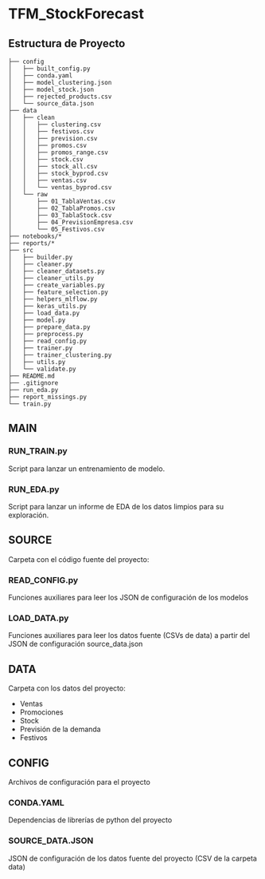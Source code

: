 # TFM_StockForecast

## Estructura de Proyecto
```
├── config
│   ├── built_config.py
│   ├── conda.yaml
│   ├── model_clustering.json
│   ├── model_stock.json
│   ├── rejected_products.csv
│   └── source_data.json
├── data
│   ├── clean
│	│   ├── clustering.csv
│	│   ├── festivos.csv
│	│   ├── prevision.csv
│	│   ├── promos.csv
│	│   ├── promos_range.csv
│	│   ├── stock.csv
│	│   ├── stock_all.csv
│	│   ├── stock_byprod.csv
│	│   ├── ventas.csv
│	│   └── ventas_byprod.csv
│	└── raw
│	    ├── 01_TablaVentas.csv
│	    ├── 02_TablaPromos.csv
│	    ├── 03_TablaStock.csv
│	    ├── 04_PrevisionEmpresa.csv
│		└── 05_Festivos.csv
├── notebooks/*
├── reports/*
├── src
│	├── builder.py
│	├── cleaner.py
│	├── cleaner_datasets.py
│	├── cleaner_utils.py
│	├── create_variables.py
│	├── feature_selection.py
│	├── helpers_mlflow.py
│	├── keras_utils.py
│	├── load_data.py
│	├── model.py
│	├── prepare_data.py
│	├── preprocess.py
│	├── read_config.py
│	├── trainer.py
│	├── trainer_clustering.py
│	├── utils.py
│	└── validate.py
├── README.md
├── .gitignore
├── run_eda.py
├── report_missings.py
└── train.py
```


## MAIN

### RUN_TRAIN.py

Script para lanzar un entrenamiento de modelo.

### RUN_EDA.py

Script para lanzar un informe de EDA de los datos limpios para su exploración.

## SOURCE

Carpeta con el código fuente del proyecto:

### READ_CONFIG.py

Funciones auxiliares para leer los JSON de configuración de los modelos

### LOAD_DATA.py

Funciones auxiliares para leer los datos fuente (CSVs de data) a partir del JSON de configuración source_data.json

## DATA

Carpeta con los datos del proyecto:

- Ventas
- Promociones
- Stock
- Previsión de la demanda
- Festivos

## CONFIG

Archivos de configuración para el proyecto

### CONDA.YAML

Dependencias de librerías de python del proyecto

### SOURCE_DATA.JSON

JSON de configuración de los datos fuente del proyecto (CSV de la carpeta data)

